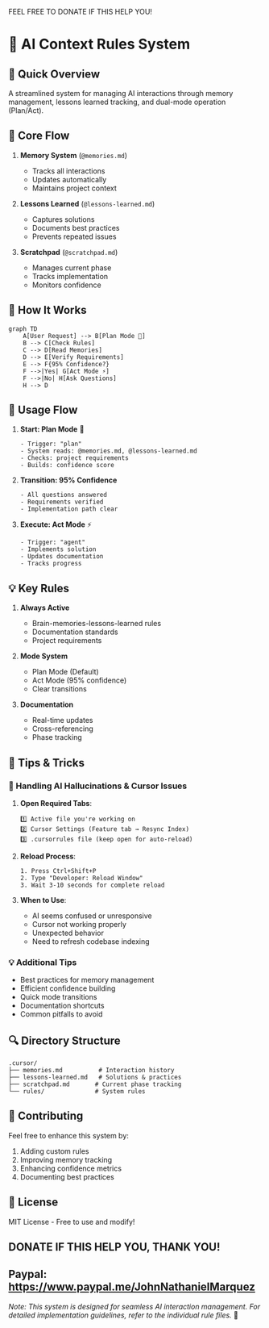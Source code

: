 FEEL FREE TO DONATE IF THIS HELP YOU! 
# 🧠 AI Context Rules System

## 🌟 Quick Overview
A streamlined system for managing AI interactions through memory management, lessons learned tracking, and dual-mode operation (Plan/Act).

## 🔄 Core Flow
1. **Memory System** (`@memories.md`)
   - Tracks all interactions
   - Updates automatically
   - Maintains project context

2. **Lessons Learned** (`@lessons-learned.md`)
   - Captures solutions
   - Documents best practices
   - Prevents repeated issues

3. **Scratchpad** (`@scratchpad.md`)
   - Manages current phase
   - Tracks implementation
   - Monitors confidence

## 🎯 How It Works

```mermaid
graph TD
    A[User Request] --> B[Plan Mode 🎯]
    B --> C[Check Rules]
    C --> D[Read Memories]
    D --> E[Verify Requirements]
    E --> F{95% Confidence?}
    F -->|Yes| G[Act Mode ⚡]
    F -->|No| H[Ask Questions]
    H --> D
```

## 🚀 Usage Flow

1. **Start: Plan Mode** 🎯
   ```
   - Trigger: "plan"
   - System reads: @memories.md, @lessons-learned.md
   - Checks: project requirements
   - Builds: confidence score
   ```

2. **Transition: 95% Confidence**
   ```
   - All questions answered
   - Requirements verified
   - Implementation path clear
   ```

3. **Execute: Act Mode** ⚡
   ```
   - Trigger: "agent"
   - Implements solution
   - Updates documentation
   - Tracks progress
   ```

## 💡 Key Rules

1. **Always Active**
   - Brain-memories-lessons-learned rules
   - Documentation standards
   - Project requirements

2. **Mode System**
   - Plan Mode (Default)
   - Act Mode (95% confidence)
   - Clear transitions

3. **Documentation**
   - Real-time updates
   - Cross-referencing
   - Phase tracking

## 🎯 Tips & Tricks

### 🔄 Handling AI Hallucinations & Cursor Issues
1. **Open Required Tabs**:
   ```
   1️⃣ Active file you're working on
   2️⃣ Cursor Settings (Feature tab → Resync Index)
   3️⃣ .cursorrules file (keep open for auto-reload)
   ```

2. **Reload Process**:
   ```
   1. Press Ctrl+Shift+P
   2. Type "Developer: Reload Window"
   3. Wait 3-10 seconds for complete reload
   ```

3. **When to Use**:
   - AI seems confused or unresponsive
   - Cursor not working properly
   - Unexpected behavior
   - Need to refresh codebase indexing

### 💡 Additional Tips
- Best practices for memory management
- Efficient confidence building
- Quick mode transitions
- Documentation shortcuts
- Common pitfalls to avoid

## 🔍 Directory Structure
```
.cursor/
├── memories.md          # Interaction history
├── lessons-learned.md   # Solutions & practices
├── scratchpad.md       # Current phase tracking
└── rules/              # System rules
```

## 🤝 Contributing

Feel free to enhance this system by:
1. Adding custom rules
2. Improving memory tracking
3. Enhancing confidence metrics
4. Documenting best practices

## 📝 License

MIT License - Free to use and modify!

## DONATE IF THIS HELP YOU, THANK YOU!
Paypal: https://www.paypal.me/JohnNathanielMarquez
---

*Note: This system is designed for seamless AI interaction management. For detailed implementation guidelines, refer to the individual rule files.* 🚀
